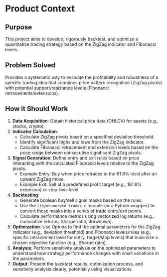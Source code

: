 # Product Context

## Purpose

This project aims to develop, rigorously backtest, and optimize a quantitative trading strategy based on the ZigZag indicator and Fibonacci levels.

## Problem Solved

Provides a systematic way to evaluate the profitability and robustness of a specific trading idea that combines price pattern recognition (ZigZag pivots) with potential support/resistance levels (Fibonacci retracements/extensions).

## How it Should Work

1.  **Data Acquisition**: Obtain historical price data (OHLCV) for assets (e.g., stocks, crypto).
2.  **Indicator Calculation**:
    *   Calculate ZigZag pivots based on a specified deviation threshold.
    *   Identify significant highs and lows from the ZigZag indicator.
    *   Calculate Fibonacci retracement and extension levels based on the price range between consecutive significant ZigZag pivots.
3.  **Signal Generation**: Define entry and exit rules based on price interacting with the calculated Fibonacci levels relative to the ZigZag pivots.
    *   Example Entry: Buy when price retraces to the 61.8% level after an upward ZigZag move.
    *   Example Exit: Sell at a predefined profit target (e.g., 161.8% extension) or stop-loss level.
4.  **Backtesting**:
    *   Generate boolean buy/sell signal masks based on the rules.
    *   Use the `lib/enumerate_trades.c` module (or a Python wrapper) to convert these masks into a series of trade entry/exit points.
    *   Calculate performance metrics using vectorized log returns (e.g., cumulative returns, Sharpe ratio, drawdown).
5.  **Optimization**: Use Optuna to find the optimal parameters for the ZigZag indicator (e.g., deviation threshold) and Fibonacci levels/rules (e.g., specific retracement level for entry, target/stop levels) that maximize a chosen objective function (e.g., Sharpe ratio).
6.  **Analysis**: Perform sensitivity analysis on the optimized parameters to understand how strategy performance changes with small variations in the parameters.
7.  **Output**: Present the backtest results, optimization process, and sensitivity analysis clearly, potentially using visualizations.